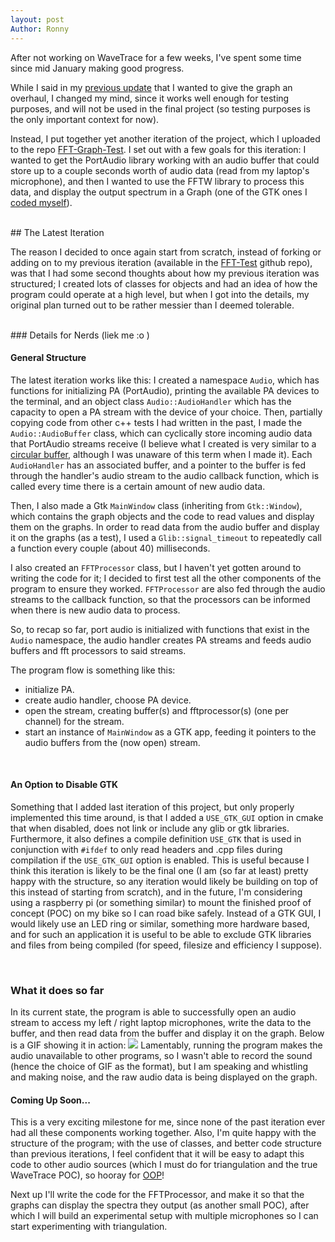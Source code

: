 ```yaml
---
layout: post
Author: Ronny
---
```


After not working on WaveTrace for a few weeks, I've spent some time since mid January making good progress.

While I said in my <a href="/projects/wavetrace/2024/progress-so-far/" target="_blank">previous update</a> that I wanted to give the graph an overhaul, I changed my mind, since it works well enough for testing purposes, and will not be used in the final project (so testing purposes is the only important context for now).

Instead, I put together yet another iteration of the project, which I uploaded to the repo <a href="https://github.com/248nonny/FFT-Graph-test" target="_blank">FFT-Graph-Test</a>. I set out with a few goals for this iteration: I wanted to get the PortAudio library working with an audio buffer that could store up to a couple seconds worth of audio data (read from my laptop's microphone), and then I wanted to use the FFTW library to process this data, and display the output spectrum in a Graph (one of the GTK ones I <a href="/projects/wavetrace/2024/progress-so-far/" target="_blank">coded myself</a>).

<br>
## The Latest Iteration

The reason I decided to once again start from scratch, instead of forking or adding on to my previous iteration (available in the <a href="https://github.com/248nonny/FFT-Test" target="_blank">FFT-Test</a> github repo), was that I had some second thoughts about how my previous iteration was structured; I created lots of classes for objects and had an idea of how the program could operate at a high level, but when I got into the details, my original plan turned out to be rather messier than I deemed tolerable.

<br>
### Details for Nerds (liek me :o )

#### General Structure

The latest iteration works like this: I created a namespace `Audio`, which has functions for initializing PA (PortAudio), printing the available PA devices to the terminal, and an object class `Audio::AudioHandler` which has the capacity to open a PA stream with the device of your choice. Then, partially copying code from other c++ tests I had written in the past, I made the `Audio::AudioBuffer` class, which can cyclically store incoming audio data that PortAudio streams receive (I believe what I created is very similar to a <a href="https://en.wikipedia.org/wiki/Circular_buffer" target="_blank">circular buffer</a>, although I was unaware of this term when I made it). Each `AudioHandler` has an associated buffer, and a pointer to the buffer is fed through the handler's audio stream to the audio callback function, which is called every time there is a certain amount of new audio data.

Then, I also made a Gtk `MainWindow` class (inheriting from `Gtk::Window`), which contains the graph objects and the code to read values and display them on the graphs. In order to read data from the audio buffer and display it on the graphs (as a test), I used a `Glib::signal_timeout` to repeatedly call a function every couple (about 40) milliseconds.

I also created an `FFTProcessor` class, but I haven't yet gotten around to writing the code for it; I decided to first test all the other components of the program to ensure they worked. `FFTProcessor` are also fed through the audio streams to the callback function, so that the processors can be informed when there is new audio data to process.

So, to recap so far, port audio is initialized with functions that exist in the `Audio` namespace, the audio handler creates PA streams and feeds audio buffers and fft processors to said streams.

The program flow is something like this:
- initialize PA.
- create audio handler, choose PA device.
- open the stream, creating buffer(s) and fftprocessor(s) (one per channel) for the stream.
- start an instance of `MainWindow` as a GTK app, feeding it pointers to the audio buffers from the (now open) stream.

<br>

#### An Option to Disable GTK
Something that I added last iteration of this project, but only properly implemented this time around, is that I added a `USE_GTK_GUI` option in cmake that when disabled, does not link or include any glib or gtk libraries. Furthermore, it also defines a compile definition `USE_GTK` that is used in conjunction with `#ifdef` to only read headers and .cpp files during compilation if the `USE_GTK_GUI` option is enabled. This is useful because I think this iteration is likely to be the final one (I am (so far at least) pretty happy with the structure, so any iteration would likely be building on top of this instead of starting from scratch), and in the future, I'm considering using a raspberry pi (or something similar) to mount the finished proof of concept (POC) on my bike so I can road bike safely. Instead of a GTK GUI, I would likely use an LED ring or similar, something more hardware based, and for such an application it is useful to be able to exclude GTK libraries and files from being compiled (for speed, filesize and efficiency I suppose).

<br>

### What it does so far

In its current state, the program is able to successfully open an audio stream to access my left / right laptop microphones, write the data to the buffer, and then read data from the buffer and display it on the graph. Below is a GIF showing it in action:
<img src="/assets/images/WaveTrace/audio-graph.GIF" class="gallery-image">
Lamentably, running the program makes the audio unavailable to other programs, so I wasn't able to record the sound (hence the choice of GIF as the format), but I am speaking and whistling and making noise, and the raw audio data is being displayed on the graph.

#### Coming Up Soon...
This is a very exciting milestone for me, since none of the past iteration ever had all these components working together. Also, I'm quite happy with the structure of the program; with the use of classes, and better code structure than previous iterations, I feel confident that it will be easy to adapt this code to other audio sources (which I must do for triangulation and the true WaveTrace POC), so hooray for <a href="https://en.wikipedia.org/wiki/Object-oriented_programming" target="_blank">OOP</a>!

Next up I'll write the code for the FFTProcessor, and make it so that the graphs can display the spectra they output (as another small POC), after which I will build an experimental setup with multiple microphones so I can start experimenting with triangulation.